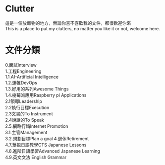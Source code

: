 # Clutter 
這是一個放雜物的地方，無論你喜不喜歡我的文件，都很歡迎你來  
This is a place to put my clutters, no matter you like it or not, welcome here.
# 文件分類
0.面試Interview  
1.工程Engineering  
1.1.AI-Artificial Intelligence  
1.2.運帷DevOps    
1.3.好用的系列Awesome Things   
1.4.樹莓派應用Raspberry pi Applications   
2.1領導Leadership  
2.2執行目標Execution  
2.3文書的To Instrument  
2.4說話的To Speak  
2.5.網路行銷Internet Promotion  
3.1.主管Management  
3.2.規劃目標Plan a goal
4.退休Retirement    
4.7.華視日語教學CTS Japanese Lessons  
4.8.進階日語學習Advanced Japanese Learning  
4.9.英文文法 English Grammar   






